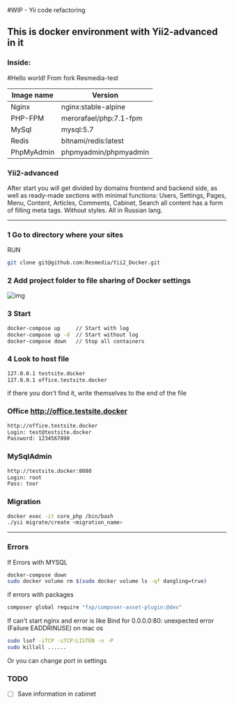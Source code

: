 #WIP - Yii code refactoring

## This is docker environment with Yii2-advanced in it 

### Inside: 

#Hello world! From fork Resmedia-test


Image name | Version
------------ | -------------
Nginx | nginx:stable-alpine
PHP-FPM | merorafael/php:7.1-fpm
MySql | mysql:5.7
Redis | bitnami/redis:latest
PhpMyAdmin | phpmyadmin/phpmyadmin

### Yii2-advanced

After start you will get divided by domains frontend and backend side, as well as ready-made sections with minimal 
functions: Users, Settings, Pages, Menu, Content, Articles, Comments, Cabinet, Search all content has a form of filling meta tags. 
Without styles. All in Russian lang.

--------------------------------------------

### 1 Go to directory where your sites

RUN
```bash
git clone git@github.com:Resmedia/Yii2_Docker.git
```

### 2 Add project folder to file sharing of Docker settings 

![img](https://image.prntscr.com/image/C5r_SEtQS5_XaMBe6tDtyQ.png)

### 3 Start

```bash
docker-compose up     // Start with log
docker-compose up -d  // Start without log
docker-compose down   // Stop all containers
```

### 4 Look to host file

```bash
127.0.0.1 testsite.docker
127.0.0.1 office.testsite.docker
```
if there you don't find it, write themselves to the end of the file

### Office http://office.testsite.docker

```bash
http://office.testsite.docker
Login: test@testsite.docker
Password: 1234567890
```

### MySqlAdmin

```bash
http://testsite.docker:8080
Login: root
Pass: toor
```
### Migration

```bash
docker exec -it core_php /bin/bash
./yii migrate/create <migration_name>
```
----------------------------------------
### Errors 

If Errors with MYSQL
```bash
docker-compose down
sudo docker volume rm $(sudo docker volume ls -qf dangling=true)
```

if errors with packages
```bash
composer global require "fxp/composer-asset-plugin:@dev"
```

If can't start nginx and error is like Bind for 0.0.0.0:80: unexpected error (Failure EADDRINUSE) on mac os

```bash
sudo lsof -iTCP -sTCP:LISTEN -n -P
sudo killall ......
```
Or you can change port in settings

### TODO 

- [ ] Save information in cabinet
